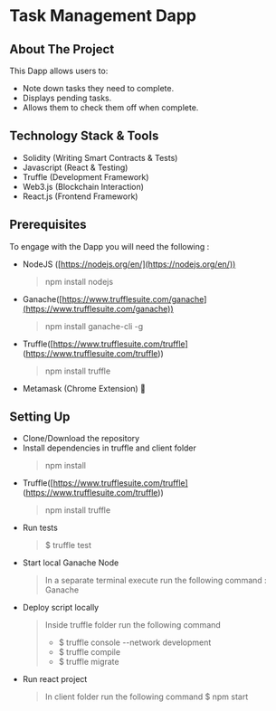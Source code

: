 # Task Management Dapp

## About The Project
This Dapp allows users to:
 - Note down tasks they need to complete.
- Displays pending tasks.
- Allows them to check them off when complete.

## Technology Stack & Tools
  - Solidity (Writing Smart Contracts & Tests)
- Javascript (React & Testing)
- Truffle (Development Framework)
- Web3.js (Blockchain Interaction)
- React.js (Frontend Framework)

## Prerequisites 
To engage with the Dapp you will need the following :

* NodeJS ([https://nodejs.org/en/](https://nodejs.org/en/))
	> npm install nodejs
* Ganache([https://www.trufflesuite.com/ganache](https://www.trufflesuite.com/ganache))
	>npm install ganache-cli -g
* Truffle([https://www.trufflesuite.com/truffle] (https://www.trufflesuite.com/truffle))
	> npm install truffle
* Metamask (Chrome Extension) 🦊
  
## Setting Up

* Clone/Download the repository
* Install dependencies in truffle and client folder
	>npm install
* Truffle([https://www.trufflesuite.com/truffle] (https://www.trufflesuite.com/truffle))
	> npm install truffle
* Run tests
  > $ truffle test
* Start local Ganache Node
	> In a separate terminal execute run the following command : Ganache
* Deploy script locally
	>  Inside truffle folder run the following command
   > * $ truffle console --network development
   > * $ truffle compile
   > * $ truffle migrate
* Run react project
	>  In client folder run the following command
  > $ npm start

